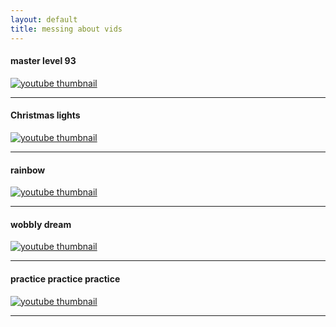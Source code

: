 ```yaml
---
layout: default
title: messing about vids 
---
```



#### master level 93
<a href="https://youtu.be/rQJwXPGA6mc">
    <img src="https://img.youtube.com/vi/rQJwXPGA6mc/0.jpg" alt="youtube thumbnail" />
</a>
<hr />

#### Christmas lights
<a href="https://youtu.be/o9kITtoLxPg">
    <img src="https://img.youtube.com/vi/o9kITtoLxPg/0.jpg" alt="youtube thumbnail" />
</a>
<hr />

#### rainbow 
<a href="https://youtu.be/Yoqag9U-7-g">
    <img src="https://img.youtube.com/vi/Yoqag9U-7-g/0.jpg" alt="youtube thumbnail" />
</a>
<hr />

#### wobbly dream
<a href="https://youtu.be/UOErJUZjnKI">
    <img src="https://img.youtube.com/vi/UOErJUZjnKI/0.jpg" alt="youtube thumbnail" />
</a>
<hr />

#### practice practice practice
<a href="https://youtu.be/f4CYjmk7IZ8">
    <img src="https://img.youtube.com/vi/f4CYjmk7IZ8/0.jpg" alt="youtube thumbnail" />
</a>
<hr />

